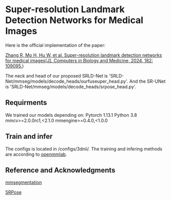 # Super-resolution Landmark Detection Networks for Medical Images
Here is the official implementation of the paper:

[Zhang R, Mo H, Hu W, et al. Super-resolution landmark detection networks for medical images[J]. Computers in Biology and Medicine, 2024, 182: 109095.](https://www.sciencedirect.com/science/article/pii/S0010482524011806))

The neck and head of our proposed SRLD-Net is 'SRLD-Net/mmseg/models/decode_heads/ourfuseuper_head.py'.
And the SR-UNet is 'SRLD-Net/mmseg/models/decode_heads/srpose_head.py'.

## Requirments
We trained our models depending on:
Pytorch 1.13.1
Python 3.8
mmcv>=2.0.0rc1,<2.1.0
mmengine>=0.4.0,<1.0.0

## Train and infer
The configs is located in /configs/3dnii/.
The training and infering methods are according to [openmmlab](https://mmsegmentation.readthedocs.io/en/latest/).

## Reference and Acknowledgments
[mmsegmentation](https://github.com/open-mmlab/mmsegmentation)

[SRPose](https://github.com/haonanwang0522/SRPose)
